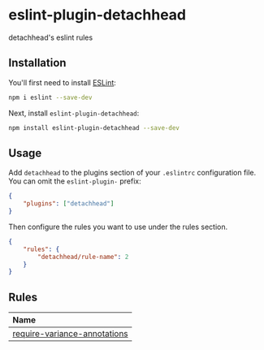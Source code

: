 # eslint-plugin-detachhead

detachhead&#39;s eslint rules

## Installation

You'll first need to install [ESLint](https://eslint.org/):

```sh
npm i eslint --save-dev
```

Next, install `eslint-plugin-detachhead`:

```sh
npm install eslint-plugin-detachhead --save-dev
```

## Usage

Add `detachhead` to the plugins section of your `.eslintrc` configuration file. You can omit the `eslint-plugin-` prefix:

```json
{
    "plugins": ["detachhead"]
}
```

Then configure the rules you want to use under the rules section.

```json
{
    "rules": {
        "detachhead/rule-name": 2
    }
}
```

## Rules

<!-- begin auto-generated rules list -->

| Name                                                                       |
| :------------------------------------------------------------------------- |
| [require-variance-annotations](docs/rules/require-variance-annotations.md) |

<!-- end auto-generated rules list -->
